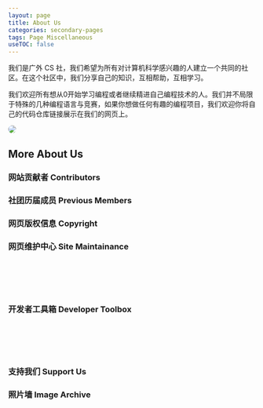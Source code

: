 ```yaml
---
layout: page
title: About Us
categories: secondary-pages
tags: Page Miscellaneous
useTOC: false
---
```


<div style="clear:right"></div>

我们是广外 CS 社，我们希望为所有对计算机科学感兴趣的人建立一个共同的社区。在这个社区中，我们分享自己的知识，互相帮助，互相学习。

我们欢迎所有想从0开始学习编程或者继续精进自己编程技术的人。我们并不局限于特殊的几种编程语言与竞赛，如果你想做任何有趣的编程项目，我们欢迎你将自己的代码仓库链接展示在我们的网页上。

<img src="{{ site.baseurl }}/assets/2021Members.png" style="border-radius: 10px"/>
<div style="clear: both"></div>



## More About Us

<div class="horizontal-grid-box">
    <div class="grid-page-card" onClick="window.location.href='{{ site.baseurl }}/secondary-pages/2021/04/27/Contributors.html'">
        <h3>网站贡献者 Contributors</h3>
    </div>
    <div class="grid-page-card" onclick="window.location.href='{{ site.baseurl }}/2021/03/04/Previous-Member.html'">
        <h3>社团历届成员 Previous Members</h3>
    </div>
    <div class="grid-page-card" onclick="window.location.href='{{ site.baseurl }}/2021/04/10/Copyright.html'">
        <h3>网页版权信息 Copyright</h3>
    </div>
    <div class="grid-page-card" onclick="window.location.href='{{ site.baseurl }}/2021/05/30/Site-Management.html'">
        <h3>网页维护中心 Site Maintainance</h3>
        <div style="background: url('../../../../assets/maintain.svg') no-repeat right bottom; height: 4rem; background-size: contain;"></div>
    </div>
    <div class="grid-page-card" onclick="window.location.href='{{ site.baseurl }}/2021/06/14/dev-tools.html'">
        <h3>开发者工具箱 Developer Toolbox</h3>
        <div style="background: url('../../../../assets/console.svg') no-repeat right bottom; height: 4rem; background-size: contain;"></div>
    </div>
    <div class="grid-page-card" onclick="window.location.href='{{ site.baseurl }}/2021/06/28/Support-Us.html'">
        <h3>支持我们 Support Us</h3>
    </div>
    <div class="grid-page-card" onclick="window.location.href='{{ site.baseurl }}/2021/02/26/Image-Archive.html'">
        <h3>照片墙 Image Archive</h3>
    </div>
</div>
